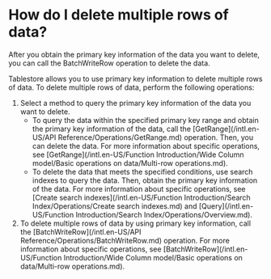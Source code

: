 # How do I delete multiple rows of data?

After you obtain the primary key information of the data you want to delete, you can call the BatchWriteRow operation to delete the data.

Tablestore allows you to use primary key information to delete multiple rows of data. To delete multiple rows of data, perform the following operations:

1.  Select a method to query the primary key information of the data you want to delete.
    -   To query the data within the specified primary key range and obtain the primary key information of the data, call the [GetRange](/intl.en-US/API Reference/Operations/GetRange.md) operation. Then, you can delete the data. For more information about specific operations, see [GetRange](/intl.en-US/Function Introduction/Wide Column model/Basic operations on data/Multi-row operations.md).
    -   To delete the data that meets the specified conditions, use search indexes to query the data. Then, obtain the primary key information of the data. For more information about specific operations, see [Create search indexes](/intl.en-US/Function Introduction/Search Index/Operations/Create search indexes.md) and [Query](/intl.en-US/Function Introduction/Search Index/Operations/Overview.md).
2.  To delete multiple rows of data by using primary key information, call the [BatchWriteRow](/intl.en-US/API Reference/Operations/BatchWriteRow.md) operation. For more information about specific operations, see [BatchWriteRow](/intl.en-US/Function Introduction/Wide Column model/Basic operations on data/Multi-row operations.md).

